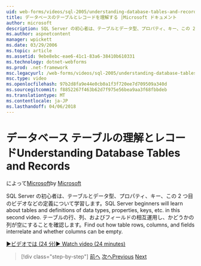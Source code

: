 ```yaml
---
uid: web-forms/videos/sql-2005/understanding-database-tables-and-records
title: データベースのテーブルとレコードを理解する |Microsoft ドキュメント
author: microsoft
description: SQL Server の初心者は、テーブルとデータ型、プロパティ、キー、この 2 つ目のビデオなどの定義について学習します。 方法についてはテーブルの行、列しています.
ms.author: aspnetcontent
manager: wpickett
ms.date: 03/29/2006
ms.topic: article
ms.assetid: 9ebe8ebc-eae6-41c1-83a6-38410b610331
ms.technology: dotnet-webforms
ms.prod: .net-framework
msc.legacyurl: /web-forms/videos/sql-2005/understanding-database-tables-and-records
msc.type: video
ms.openlocfilehash: 97b2d8fa9e44e0cb0a1f3f720ee7d709509a340d
ms.sourcegitcommit: f8852267f463b62d7f975e56bea9aa3f68fbbdeb
ms.translationtype: MT
ms.contentlocale: ja-JP
ms.lasthandoff: 04/06/2018
---
```

<a name="understanding-database-tables-and-records"></a><span data-ttu-id="7e042-104">データベース テーブルの理解とレコード</span><span class="sxs-lookup"><span data-stu-id="7e042-104">Understanding Database Tables and Records</span></span>
====================
<span data-ttu-id="7e042-105">によって[Microsoft](https://github.com/microsoft)</span><span class="sxs-lookup"><span data-stu-id="7e042-105">by [Microsoft](https://github.com/microsoft)</span></span>

<span data-ttu-id="7e042-106">SQL Server の初心者は、テーブルとデータ型、プロパティ、キー、この 2 つ目のビデオなどの定義について学習します。</span><span class="sxs-lookup"><span data-stu-id="7e042-106">SQL Server beginners will learn about tables and definitions of data types, properties, keys, etc. in this second video.</span></span> <span data-ttu-id="7e042-107">テーブルの行、列、およびフィールドの相互運用し、かどうかの列が空にすることを確認します。</span><span class="sxs-lookup"><span data-stu-id="7e042-107">Find out how table rows, columns, and fields interrelate and whether columns can be empty.</span></span>

[<span data-ttu-id="7e042-108">&#9654;ビデオでは (24 分)</span><span class="sxs-lookup"><span data-stu-id="7e042-108">&#9654; Watch video (24 minutes)</span></span>](https://channel9.msdn.com/Blogs/ASP-NET-Site-Videos/understanding-database-tables-and-records)

> [!div class="step-by-step"]
> <span data-ttu-id="7e042-109">[前へ](what-is-a-database.md)
> [次へ](more-about-column-data-types-and-other-properties.md)</span><span class="sxs-lookup"><span data-stu-id="7e042-109">[Previous](what-is-a-database.md)
[Next](more-about-column-data-types-and-other-properties.md)</span></span>
